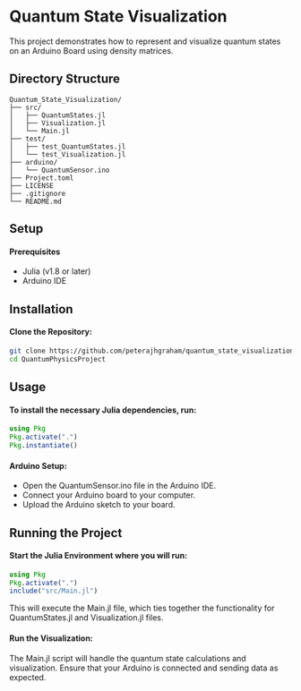 # Quantum State Visualization

This project demonstrates how to represent and visualize quantum states on an Arduino Board using density matrices. 

## Directory Structure

```
Quantum_State_Visualization/
├── src/
│   ├── QuantumStates.jl
│   ├── Visualization.jl
│   └── Main.jl
├── test/
│   ├── test_QuantumStates.jl
│   └── test_Visualization.jl
├── arduino/
│   └── QuantumSensor.ino
├── Project.toml
├── LICENSE
├── .gitignore
└── README.md
```

## Setup
#### Prerequisites
- Julia (v1.8 or later)
- Arduino IDE

## Installation
#### Clone the Repository:

```bash
git clone https://github.com/peterajhgraham/quantum_state_visualization.git
cd QuantumPhysicsProject
```

## Usage
#### To install the necessary Julia dependencies, run:

```julia
using Pkg
Pkg.activate(".")
Pkg.instantiate()
```

#### Arduino Setup:

- Open the QuantumSensor.ino file in the Arduino IDE.
- Connect your Arduino board to your computer.
- Upload the Arduino sketch to your board.

## Running the Project
#### Start the Julia Environment where you will run:

```julia
using Pkg
Pkg.activate(".")
include("src/Main.jl")
```

This will execute the Main.jl file, which ties together the functionality for QuantumStates.jl and Visualization.jl files.

#### Run the Visualization:

The Main.jl script will handle the quantum state calculations and visualization. Ensure that your Arduino is connected and sending data as expected.

